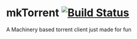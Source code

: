 # mkTorrent [![Build Status](https://travis-ci.com/Las-Makinas/mkTorrent.svg?branch=master)](https://travis-ci.com/Las-Makinas/mkTorrent)
A Machinery based torrent client just made for fun

